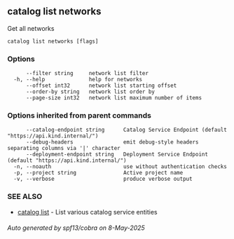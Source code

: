 ## catalog list networks

Get all networks

```
catalog list networks [flags]
```

### Options

```
      --filter string     network list filter
  -h, --help              help for networks
      --offset int32      network list starting offset
      --order-by string   network list order by
      --page-size int32   network list maximum number of items
```

### Options inherited from parent commands

```
      --catalog-endpoint string      Catalog Service Endpoint (default "https://api.kind.internal/")
      --debug-headers                emit debug-style headers separating columns via '|' character
      --deployment-endpoint string   Deployment Service Endpoint (default "https://api.kind.internal/")
  -n, --noauth                       use without authentication checks
  -p, --project string               Active project name
  -v, --verbose                      produce verbose output
```

### SEE ALSO

* [catalog list](catalog_list.md)	 - List various catalog service entities

###### Auto generated by spf13/cobra on 8-May-2025
